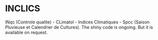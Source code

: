 # INCLICS
INqc (Controle qualite) - CLimatol - Indices Climatiques - Spcc (Saison Pluvieuse et Calendrier de Cultures).
The shiny code is ongoing. But it is available on request.
